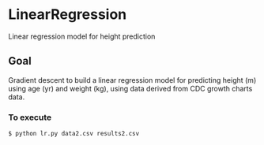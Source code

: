 # LinearRegression
Linear regression model for height prediction

## Goal
Gradient descent to build a linear regression model for predicting height (m) using age (yr) and weight (kg),
using data derived from CDC growth charts data.

### To execute
```$ python lr.py data2.csv results2.csv```

